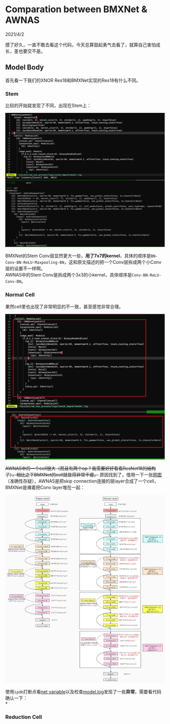 # Comparation between BMXNet & AWNAS  

2021/4/2  

摸了好久，一直不敢去看这个代码，今天总算鼓起勇气去看了，就算自己害怕成长，差也要交不是。  

## Model Body  
首先看一下我们的XNOR Res18和BMXNet实现的Res18有什么不同。  
### Stem  
比较的开始就发现了不同，出现在Stem上：  
 
![](https://raw.githubusercontent.com/YouCaiJun98/MyPicBed/main/imgs/202104020001.png)  

BMXNet的Stem Conv层显然更大一些，**用了7x7的kernel**，具体的顺序是`BN-Conv-BN-ReLU-Maxpooling-BN`，这和原文描述的把一个Conv层拆成两个小Conv层的设置不一样啊。  
AWNAS中的Stem Conv是拆成两个3x3的小kernel，具体顺序是`Conv-BN-ReLU-Conv-BN`。  

### Normal Cell  
果然cell里也出现了非常明显的不一致，甚至感觉非常合理。  

![](https://raw.githubusercontent.com/YouCaiJun98/MyPicBed/main/imgs/202104020002.png)  

~~AWNAS中的一个cell很大（而且有两个op？我需要好好看看ResNet18的结构了），相比之下BMXNet的cell就显得非常干瘪。~~ 原因找到了，借用一下一张[网图](https://www.baidu.com/link?url=pI-qz1Ametz0nfrcyNZlnQT7wIJyOzWDegELJlIzYbA6A7OVyPYOdyDEdTv14AOm&wd=&eqid=b11c89e4000642af000000066066cd1b)（准确性存疑），AWNAS是把skip connection连接的层layer合成了一个cell，BMXNet是裸着把Conv layer堆在一起：  

![](https://raw.githubusercontent.com/YouCaiJun98/MyPicBed/main/imgs/202104020003.jpg)  

使用`ipdb`打断点看[net variable]()以及检查[model.log]()发现了一些**异常**，需要看代码确认一下：  
* 



### Reduction Cell

